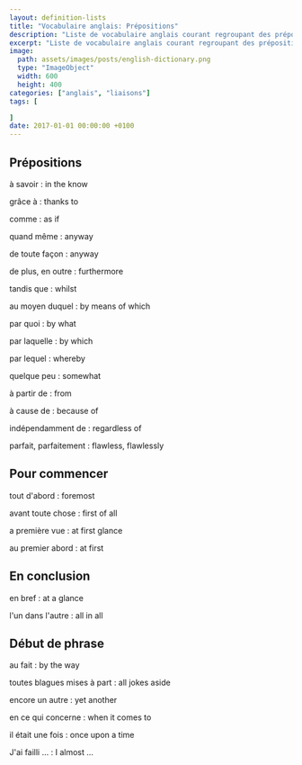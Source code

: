 ```yaml
---
layout: definition-lists
title: "Vocabulaire anglais: Prépositions"
description: "Liste de vocabulaire anglais courant regroupant des prépositions difficiles à mémoriser."
excerpt: "Liste de vocabulaire anglais courant regroupant des prépositions difficiles à mémoriser."
image:
  path: assets/images/posts/english-dictionary.png
  type: "ImageObject"
  width: 600
  height: 400
categories: ["anglais", "liaisons"]
tags: [

]
date: 2017-01-01 00:00:00 +0100
---
```


## Prépositions

à savoir
: in the know

grâce à
: thanks to

comme
: as if

quand même
: anyway

de toute façon
: anyway

de plus, en outre
: furthermore

tandis que
: whilst

au moyen duquel
: by means of which

par quoi
: by what

par laquelle
: by which

par lequel
: whereby

quelque peu
: somewhat

à partir de
: from

à cause de
: because of

indépendamment de
: regardless of

parfait, parfaitement
: flawless, flawlessly



## Pour commencer

tout d'abord
: foremost

avant toute chose
: first of all

a première vue
: at first glance

au premier abord
: at first


## En conclusion

en bref
: at a glance

l'un dans l'autre
: all in all


## Début de phrase

au fait
: by the way

toutes blagues mises à part
: all jokes aside

encore un autre
: yet another

en ce qui concerne
: when it comes to

il était une fois
: once upon a time

J'ai failli …
: I almost …
